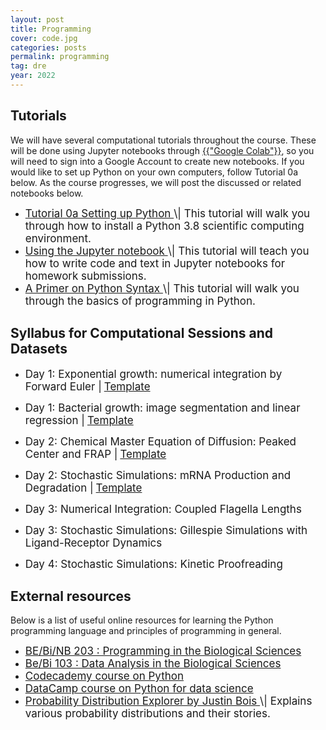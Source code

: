 ```yaml
---
layout: post
title: Programming
cover: code.jpg
categories: posts
permalink: programming
tag: dre
year: 2022
---
```


## Tutorials
We will have several computational tutorials throughout the course. These will be
done using Jupyter notebooks through <a href="https://colab.research.google.com" target="_blank">{{"Google Colab"}}</a>,
so you will need to sign into a Google Account to create new notebooks. 
If you would like to set up Python on your own computers, follow Tutorial 0a below. As the
course progresses, we will post the discussed or related notebooks below.

* <a href="{{site.baseurl}}/code/t0a_setting_up_python.html" target="_blank" style="font-size: 17px">
  Tutorial 0a Setting up Python
  </a> <span style="font-size: 17px">
  \| This tutorial will walk
  you through how to install a Python 3.8 scientific computing environment.
  </span>

* <a href="{{site.baseurl}}/code/t0b_jupyter_notebooks.html" target="_blank" style="font-size: 17px">
  Using the Jupyter notebook
  </a> <span style="font-size: 17px">
  \| This tutorial will teach
  you how to write code and text in Jupyter notebooks for homework submissions.
  </span>

* <a href="{{site.baseurl}}/code/t0c_python_syntax_and_plotting.html" target="_blank" style="font-size: 17px">
  A Primer on Python Syntax
  </a> <span style="font-size: 17px">
  \| This tutorial
  will walk you through the basics of programming in Python.
  </span>


## Syllabus for Computational Sessions and Datasets 

* <span style="font-size: 17px">Day 1: Exponential growth: numerical integration by Forward Euler \|</span> <a href="https://colab.research.google.com/drive/1037IrXiA3xobmynnpl9zgOWTlErbsxwg?usp=sharing" target="_blank" style="font-size: 17px"> Template </a>

* <span style="font-size: 17px">Day 1: Bacterial growth: image segmentation and linear regression \|</span> <a href="https://colab.research.google.com/drive/1i9AVST07T5G5NAIoDhto6pP6Z540QbI-?usp=sharing" target="_blank" style="font-size: 17px">Template</a>

* <span style="font-size: 17px">Day 2: Chemical Master Equation of Diffusion: Peaked Center and FRAP \|</span> <a href="https://colab.research.google.com/drive/1xzCamvH1npaLNg57PgPO-p4zEN455-Oi?usp=sharing" target="_blank" style="font-size: 17px">Template</a>

* <span style="font-size: 17px">Day 2: Stochastic Simulations: mRNA Production and Degradation \|</span> <a href="https://colab.research.google.com/drive/1PRNZMmf6Z94SQNjSiJTstVwN8xNyQ8Lx?usp=sharing" target="_blank" style="font-size: 17px">Template</a>

* <span style="font-size: 17px">Day 3: Numerical Integration: Coupled Flagella Lengths

* <span style="font-size: 17px">Day 3: Stochastic Simulations: Gillespie Simulations with Ligand-Receptor Dynamics 

* <span style="font-size: 17px">Day 4: Stochastic Simulations: Kinetic Proofreading


## External resources

Below is a list of useful online resources for learning the Python programming
language and principles of programming in general.

* <a href="http://justinbois.github.io/bootcamp/2022/" target="_blank" style="font-size: 17px">
  BE/Bi/NB 203 : Programming in the Biological
  Sciences
  </a>

* <a href="http://www.bebi103.caltech.edu" target="_blank" style="font-size: 17px">
  Be/Bi 103 : Data Analysis in the Biological
  Sciences
  </a>

* <a href="https://www.codecademy.com/learn/python" target="_blank" style="font-size: 17px">
  Codecademy course on Python
  </a>

* <a href="https://www.datacamp.com/courses/intro-to-python-for-data-science" target="_blank" style="font-size: 17px">
  DataCamp course on Python for data
  science
  </a>

* <a href="https://distribution-explorer.github.io/" target="_blank" style="font-size: 17px">
  Probability Distribution Explorer by Justin Bois
  </a> <span style="font-size: 17px">
  \| Explains various probability distributions and their stories.
  </span>
